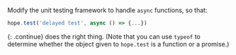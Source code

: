 Modify the unit testing framework to handle `async` functions,
so that:

```js
hope.test('delayed test', async () => {...})
```

{: .continue}
does the right thing.
(Note that you can use `typeof` to determine whether the object given to `hope.test`
is a function or a promise.)
